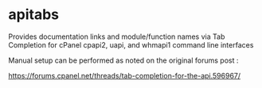 # apitabs
Provides documentation links and module/function names via Tab Completion for cPanel cpapi2, uapi, and whmapi1 command line interfaces

Manual setup can be performed as noted on the original forums post :

https://forums.cpanel.net/threads/tab-completion-for-the-api.596967/
